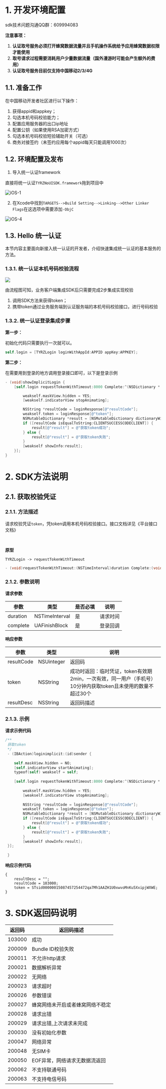 # 1. 开发环境配置 

sdk技术问题沟通QQ群：609994083

**注意事项：**

1. **认证取号服务必须打开蜂窝数据流量并且手机操作系统给予应用蜂窝数据权限才能使用**
2. **取号请求过程需要消耗用户少量数据流量（国外漫游时可能会产生额外的费用）**
3. **认证取号服务目前仅支持中国移动2/3/4G**

## 1.1. 准备工作

在中国移动开发者社区进行以下操作：

1. 获得appid和appkey；
2. 勾选本机号码校验能力；
3. 配置应用服务器的出口ip地址
4. 配置公钥（如果使用RSA加密方式）
5. 勾选本机号码校验短验辅助开关（可选）
6. 商务对接签约（未签约应用每个appid每天只能调用1000次）

## 1.2. 环境配置及发布

1. 导入统一认证framework

直接将统一认证`TYRZNoUISDK.framework`拖到项目中

![iOS-1](image/iOS-1.png)

2. 在Xcode中找到`TARGETS-->Build Setting-->Linking-->Other Linker Flags`在这选项中需要添加`-ObjC`

![iOS-4](image/iOS-4.jpg)

## 1.3. Hello 统一认证 

本节内容主要面向新接入统一认证的开发者，介绍快速集成统一认证的基本服务的方法。

### 1.3.1. 统一认证本机号码校验流程

![](image/mobile_auth.png)

由流程图可知，业务客户端集成SDK后只需要完成2步集成实现校验

1. 调用SDK方法来获得token；
2. 携带token通过业务服务端到认证服务端的本机号码校验接口，进行号码校验

### 1.3.2. 统一认证登录集成步骤

**第一步：**

初始化代码只需要执行一次就可以。

```objective-c
self.login = [TYRZLogin loginWithAppId:APPID appKey:APPKEY];
```

**第二步：**

在需要用到登录的地方调用登录接口即可，以下是登录示例

```objective-c
- (void)showImplicitLogin {
    [self.login requestTokenWithTimeout:8000 Complete:^(NSDictionary * _Nonnull    loginResponse) {

        weakself.maskView.hidden = YES;
        [weakself.indicatorView stopAnimating];

        NSString *resultCode = loginResponse[@"resultCode"];
        weakself.token = loginResponse[@"token"];
        NSMutableDictionary *result = [NSMutableDictionary dictionaryWithDictionary:loginResponse];
        if ([resultCode isEqualToString:CLIENTSUCCESSCODECLIENT]) {
            result[@"result"] = @"获取token成功";
        } else {
            result[@"result"] = @"获取token失败";
        }
        [weakself showInfo:result];
    }];
}
```

<div STYLE="page-break-after: always;"></div>

# 2. SDK方法说明
## 2.1. 获取校验凭证

### 2.1.1. 方法描述

请求校验凭证`token`，凭token调用本机号码校验接口。接口文档详见《平台接口文档》</br>

</br>

**原型**

`TYRZLogin -> requestTokenWithTimeout`

```objective-c
- (void)requestTokenWithTimeout:(NSTimeInterval)duration Complete:(void(^)(NSDictionary *))complete;
```

### 2.1.2. 参数说明

**请求参数**

| 参数       | 类型            | 是否必填 | 说明              |
| -------- | ------------- | ---- | --------------- |
| duration    | NSTimeInterval     | 是    | 请求时间  |
| complete | UAFinishBlock | 是    | 登录回调            |

**响应参数**


| 参数          | 类型         | 说明                                       |
| ----------- | ---------- | ---------------------------------------- |
| resultCode  | NSUinteger | 返回码       |
| token       | NSString   | 成功时返回：临时凭证，token有效期2min，一次有效，同一用户（手机号）10分钟内获取token且未使用的数量不超过30个 |
| resultDesc        | NSString   | 返回码描述                                |



### 2.1.3. 示例

**请求示例代码**


```objective-c
/**
 获取token
 */
 - (IBAction)loginimplicit:(id)sender {
 
    self.maskView.hidden = NO;
    [self.indicatorView startAnimating];
    typeof(self) weakself = self;
 
    [self.login requestTokenWithTimeout:8000 Complete:^(NSDictionary * _Nonnull loginResponse) {
 
        weakself.maskView.hidden = YES;
        [weakself.indicatorView stopAnimating];
 
        NSString *resultCode = loginResponse[@"resultCode"];
        weakself.token = loginResponse[@"token"];
        NSMutableDictionary *result = [NSMutableDictionary dictionaryWithDictionary:loginResponse];
        if ([resultCode isEqualToString:CLIENTSUCCESSCODECLIENT]) {
            result[@"result"] = @"获取token成功";
        } else {
            result[@"result"] = @"获取token失败";
        }
        [weakself showInfo:result];
 }];
 
 }
```


**响应示例代码**

```
{
    resultDesc = "";
    resultCode = 103000;
    token = STsid00000015087457254472qa7Mh1AAZH1U0xwvoMnKu5XxipjWXWE;
}
```

<div STYLE="page-break-after: always;"></div>

# 3. SDK返回码说明

| 返回码 | 返回码描述                       |
| ------ | -------------------------------- |
| 103000 | 成功                             |
| 200009 | Bundle ID校验失败                |
| 200011 | 不允许http请求                   |
| 200021 | 数据解析异常                     |
| 200022 | 无网络                           |
| 200023 | 请求超时                         |
| 200026 | 参数错误                         |
| 200027 | 蜂窝网络未开启或者蜂窝网络不稳定 |
| 200028 | 请求出错                         |
| 200029 | 请求出错,上次请求未完成          |
| 200030 | 没有初始化参数                   |
| 200047 | 网络异常                         |
| 200048 | 无SIM卡                          |
| 200050 | EOF异常，网络请求无数据流返回    |
| 200062 | 不支持联通号码                   |
| 200063 | 不支持电信号码                   |

<div STYLE="page-break-after: always;"></div>
